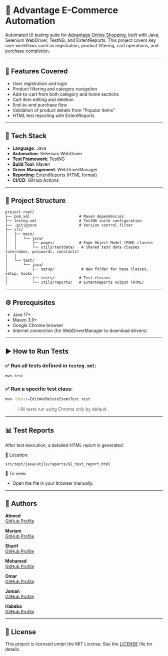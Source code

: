 
# 🧪 Advantage E-Commerce Automation

Automated UI testing suite for [Advantage Online Shopping](https://advantageonlineshopping.com/#/), built with Java, Selenium WebDriver, TestNG, and ExtentReports. This project covers key user workflows such as registration, product filtering, cart operations, and purchase completion.

---

## 🚀 Features Covered

- User registration and login
- Product filtering and category navigation
- Add-to-cart from both category and home sections
- Cart item editing and deletion
- End-to-end purchase flow
- Validation of product details from "Popular Items"
- HTML test reporting with ExtentReports

---

## 🧰 Tech Stack

- **Language**: Java  
- **Automation**: Selenium WebDriver  
- **Test Framework**: TestNG  
- **Build Tool**: Maven  
- **Driver Management**: WebDriverManager  
- **Reporting**: ExtentReports (HTML format)  
- **CI/CD**: GitHub Actions  

---

## 📂 Project Structure

```
project-root/
├── pom.xml                      # Maven dependencies
├── testng.xml                   # TestNG suite configuration
├── .gitignore                   # Version control filter
├── src/
│   ├── main/
│   │   └── java/
│   │       ├── pages/           # Page Object Model (POM) classes
│   │       └── utils/testdata/   # Shared test data classes (usernames, passwords, constants)
│   │       
│   └── test/
│       └── java/
│           ├── setup/            # New folder for base classes, setup, hooks
│           ├── tests/           # Test classes
│           └── utils/reports/   # ExtentReports output (HTML)
```

---

## ⚙️ Prerequisites

- Java 17+
- Maven 3.9+
- Google Chrome browser
- Internet connection (for WebDriverManager to download drivers)

---

## ▶️ How to Run Tests

### ✅ Run all tests defined in `testng.xml`:
```bash
mvn test
```

### ✅ Run a specific test class:
```bash
mvn -Dtest=EditAndDeleteItemsTest test
```

> ℹ️ All tests run using Chrome only by default.

---

## 📊 Test Reports

After test execution, a detailed HTML report is generated.

📁 Location:  
```
src/test/java/utils/reports/UI_test_report.html
```

📖 To view:
- Open the file in your browser manually.

---

## 🧑 Authors

**Ahmed**  
[GitHub Profile](https://github.com/Ahmedkh285) 

**Mariam**  
[GitHub Profile](https://github.com/Mariamahmed44) 

**Sherif**  
[GitHub Profile](https://github.com/Sherriif) 

**Mohamed**  
[GitHub Profile](https://github.com/MOHAMEDRAGEB2020) 

**Omar**  
[GitHub Profile](https://github.com/omargamal1997) 

**Joman**  
[GitHub Profile](https://github.com/jomankhattab) 

**Habeba**  
[GitHub Profile](https://github.com/habebahamy208) 

---

## 📄 License

This project is licensed under the MIT License. See the [LICENSE](LICENSE) file for details.
